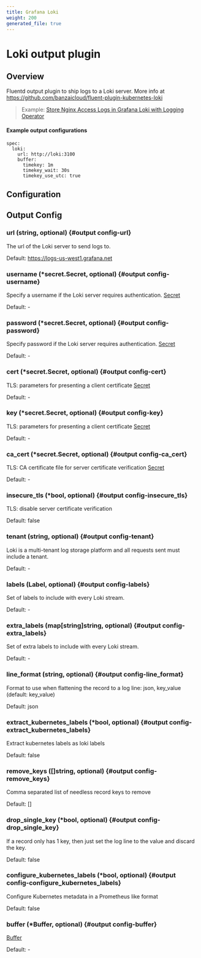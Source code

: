 ```yaml
---
title: Grafana Loki
weight: 200
generated_file: true
---
```


# Loki output plugin
## Overview
Fluentd output plugin to ship logs to a Loki server.
More info at https://github.com/banzaicloud/fluent-plugin-kubernetes-loki
>Example: [Store Nginx Access Logs in Grafana Loki with Logging Operator](../../../../quickstarts/loki-nginx/)

 #### Example output configurations
 ```
 spec:
   loki:
     url: http://loki:3100
     buffer:
       timekey: 1m
       timekey_wait: 30s
       timekey_use_utc: true
 ```

## Configuration
## Output Config

### url (string, optional) {#output config-url}

The url of the Loki server to send logs to.  

Default: https://logs-us-west1.grafana.net

### username (*secret.Secret, optional) {#output config-username}

Specify a username if the Loki server requires authentication. [Secret](../secret/) 

Default: -

### password (*secret.Secret, optional) {#output config-password}

Specify password if the Loki server requires authentication. [Secret](../secret/) 

Default: -

### cert (*secret.Secret, optional) {#output config-cert}

TLS: parameters for presenting a client certificate [Secret](../secret/) 

Default: -

### key (*secret.Secret, optional) {#output config-key}

TLS: parameters for presenting a client certificate [Secret](../secret/) 

Default: -

### ca_cert (*secret.Secret, optional) {#output config-ca_cert}

TLS: CA certificate file for server certificate verification [Secret](../secret/) 

Default: -

### insecure_tls (*bool, optional) {#output config-insecure_tls}

TLS: disable server certificate verification  

Default:  false

### tenant (string, optional) {#output config-tenant}

Loki is a multi-tenant log storage platform and all requests sent must include a tenant. 

Default: -

### labels (Label, optional) {#output config-labels}

Set of labels to include with every Loki stream. 

Default: -

### extra_labels (map[string]string, optional) {#output config-extra_labels}

Set of extra labels to include with every Loki stream. 

Default: -

### line_format (string, optional) {#output config-line_format}

Format to use when flattening the record to a log line: json, key_value (default: key_value) 

Default: json

### extract_kubernetes_labels (*bool, optional) {#output config-extract_kubernetes_labels}

Extract kubernetes labels as loki labels  

Default:  false

### remove_keys ([]string, optional) {#output config-remove_keys}

Comma separated list of needless record keys to remove  

Default:  []

### drop_single_key (*bool, optional) {#output config-drop_single_key}

If a record only has 1 key, then just set the log line to the value and discard the key.  

Default:  false

### configure_kubernetes_labels (*bool, optional) {#output config-configure_kubernetes_labels}

Configure Kubernetes metadata in a Prometheus like format  

Default:  false

### buffer (*Buffer, optional) {#output config-buffer}

[Buffer](../buffer/) 

Default: -


